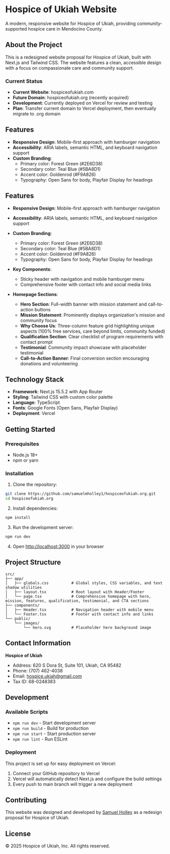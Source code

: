 # Hospice of Ukiah Website

A modern, responsive website for Hospice of Ukiah, providing community-supported hospice care in Mendocino County.

## About the Project

This is a redesigned website proposal for Hospice of Ukiah, built with Next.js and Tailwind CSS. The website features a clean, accessible design with a focus on compassionate care and community support.

### Current Status
- **Current Website**: hospiceofukiah.com
- **Future Domain**: hospiceofukiah.org (recently acquired)
- **Development**: Currently deployed on Vercel for review and testing
- **Plan**: Transfer current domain to Vercel deployment, then eventually migrate to .org domain

## Features

- **Responsive Design**: Mobile-first approach with hamburger navigation
- **Accessibility**: ARIA labels, semantic HTML, and keyboard navigation support
- **Custom Branding**: 
  - Primary color: Forest Green (#2E6D38)
  - Secondary color: Teal Blue (#5BA8D1) 
  - Accent color: Goldenrod (#F9A826)
  - Typography: Open Sans for body, Playfair Display for headings

## Features

- **Responsive Design**: Mobile-first approach with hamburger navigation
- **Accessibility**: ARIA labels, semantic HTML, and keyboard navigation support
- **Custom Branding**: 
  - Primary color: Forest Green (#2E6D38)
  - Secondary color: Teal Blue (#5BA8D1) 
  - Accent color: Goldenrod (#F9A826)
  - Typography: Open Sans for body, Playfair Display for headings

- **Key Components**:
  - Sticky header with navigation and mobile hamburger menu
  - Comprehensive footer with contact info and social media links

- **Homepage Sections**:
  - **Hero Section**: Full-width banner with mission statement and call-to-action buttons
  - **Mission Statement**: Prominently displays organization's mission and community focus
  - **Why Choose Us**: Three-column feature grid highlighting unique aspects (100% free services, care beyond limits, community funded)
  - **Qualification Section**: Clear checklist of program requirements with contact prompt
  - **Testimonial**: Community impact showcase with placeholder testimonial
  - **Call-to-Action Banner**: Final conversion section encouraging donations and volunteering

## Technology Stack

- **Framework**: Next.js 15.5.2 with App Router
- **Styling**: Tailwind CSS with custom color palette
- **Language**: TypeScript
- **Fonts**: Google Fonts (Open Sans, Playfair Display)
- **Deployment**: Vercel

## Getting Started

### Prerequisites
- Node.js 18+ 
- npm or yarn

### Installation

1. Clone the repository:
```bash
git clone https://github.com/samuelmholley1/hospiceofukiah.org.git
cd hospiceofukiah.org
```

2. Install dependencies:
```bash
npm install
```

3. Run the development server:
```bash
npm run dev
```

4. Open [http://localhost:3000](http://localhost:3000) in your browser

## Project Structure

```
src/
├── app/
│   ├── globals.css          # Global styles, CSS variables, and text shadow utilities
│   ├── layout.tsx           # Root layout with Header/Footer
│   └── page.tsx             # Comprehensive homepage with hero, mission, features, qualification, testimonial, and CTA sections
├── components/
│   ├── Header.tsx           # Navigation header with mobile menu
│   └── Footer.tsx           # Footer with contact info and links
└── public/
    └── images/
        └── hero.svg         # Placeholder hero background image
```

## Contact Information

**Hospice of Ukiah**
- Address: 620 S Dora St, Suite 101, Ukiah, CA 95482
- Phone: (707) 462-4038
- Email: hospice.ukiah@gmail.com
- Tax ID: 68-0248383

## Development

### Available Scripts

- `npm run dev` - Start development server
- `npm run build` - Build for production
- `npm run start` - Start production server
- `npm run lint` - Run ESLint

### Deployment

This project is set up for easy deployment on Vercel:

1. Connect your GitHub repository to Vercel
2. Vercel will automatically detect Next.js and configure the build settings
3. Every push to main branch will trigger a new deployment

## Contributing

This website was designed and developed by [Samuel Holley](https://github.com/samuelmholley1) as a redesign proposal for Hospice of Ukiah.

## License

© 2025 Hospice of Ukiah, Inc. All rights reserved.
